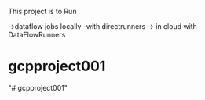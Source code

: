 This project is to Run

->dataflow jobs locally -with directrunners
-> in cloud with DataFlowRunners

# gcpproject001
"# gcpproject001" 
